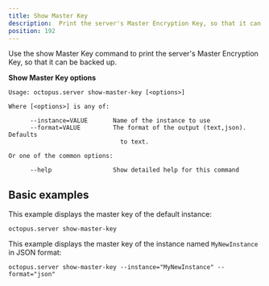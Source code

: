 ```yaml
---
title: Show Master Key
description:  Print the server's Master Encryption Key, so that it can be backed up
position: 192
---
```


Use the show Master Key command to print the server's Master Encryption Key, so that it can be backed up.

**Show Master Key options**

```text
Usage: octopus.server show-master-key [<options>]

Where [<options>] is any of:

      --instance=VALUE       Name of the instance to use
      --format=VALUE         The format of the output (text,json). Defaults
                               to text.

Or one of the common options:

      --help                 Show detailed help for this command
```

## Basic examples

This example displays the master key of the default instance:

```text
octopus.server show-master-key
```

This example displays the master key of the instance named `MyNewInstance` in JSON format:

```text
octopus.server show-master-key --instance="MyNewInstance" --format="json"
```
